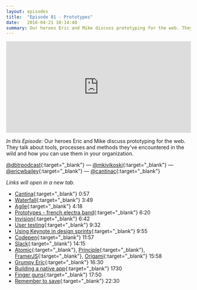 ```yaml
---
layout: episodes
title:  "Episode 01 - Prototypes"
date:   2016-04-21 10:14:48
summary: Our heroes Eric and Mike discuss prototyping for the web. They talk about tools, processes and methods they've encountered in the wild and how you can use them in your organization.
---
```


<iframe width="100%" height="250" scrolling="no" frameborder="no" src="https://w.soundcloud.com/player/?url=https%3A//api.soundcloud.com/tracks/260183366&amp;auto_play=false&amp;hide_related=false&amp;show_comments=true&amp;show_user=true&amp;show_reposts=false&amp;visual=true"></iframe>

_In this Episode:_ Our heroes Eric and Mike discuss prototyping for the web. They talk about tools, processes and methods they've encountered in the wild and how you can use them in your organization.

[@dbtrpodcast](https://twitter.com/dbtrpodcast){:target="_blank"} &mdash;
[@mkivikoski](https://twitter.com/mkivikoski){:target="_blank"} &mdash;
[@ericwbailey](https://twitter.com/ericwbailey){:target="_blank"} &mdash;
[@cantinac](https://twitter.com/cantinac){:target="_blank"}

_Links will open in a new tab._

- [Cantina](https://cantina.co){:target="_blank"} 0:57
- [Waterfall](https://en.wikipedia.org/wiki/Waterfall_model){:target="_blank"} 3:49
- [Agile](https://en.wikipedia.org/wiki/Agile_software_development){:target="_blank"} 4:18
- [Prototypes - french electra band](https://www.youtube.com/watch?v=C9dttkVA2zU){:target="_blank"} 6:20
- [Invision](https://www.invisionapp.com/){:target="_blank"} 6:42
- [User testing](https://en.wikipedia.org/wiki/Usability_testing){:target="_blank"} 9:32
- [Using Keynote in design sprints](https://library.gv.com/the-product-design-sprint-prototype-day-4-ebab764ac69f#.n5b3s4v21){:target="_blank"} 9:55
- [Codepen](http://codepen.io/){:target="_blank"} 11:57
- [Slack](https://slack.com/){:target="_blank"} 14:15
- [Atomic](https://atomic.io/){:target="_blank"}, [Principle](http://principleformac.com){:target="_blank"}, [FramerJS](http://framerjs.com){:target="_blank"}, [Origami](http://origami.design/){:target="_blank"}  15:58
- [Grumpy Eric](http://giphy.com/gifs/depressed-birthday-grumpy-cat-gSotjAQJmPTJm){:target="_blank"} 16:30
- [Building a native app](https://cantina.co/webinar-recap-five-ingredients-successful-mobile-projects/){:target="_blank"} 1730
- [Finger guns](http://giphy.com/gifs/broadcity-broad-city-abbi-abrams-bc3-l3V0HT4Mf7jrpDQRy){:target="_blank"} 17:50 
- [Remember to save](http://giphy.com/gifs/ashvsevildead-television-starz-ash-vs-evil-dead-xTk9ZLtlk1xd8Tunuw){:target="_blank"} 22:30